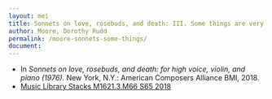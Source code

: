 ```yaml
---
layout: mei
title: Sonnets on love, rosebuds, and death: III. Some things are very dear to me
author: Moore, Dorothy Rudd
permalink: /moore-sonnets-some-things/
document:
---
```


- In *Sonnets on love, rosebuds, and death: for high voice, violin, and piano (1976).* New York, N.Y.: American Composers Alliance BMI, 2018.
- <a href="https://tufts.primo.exlibrisgroup.com/permalink/01TUN_INST/1kc9gia/alma991018220948503851" target="_blank">Music Library Stacks M1621.3.M66 S65 2018</a>
